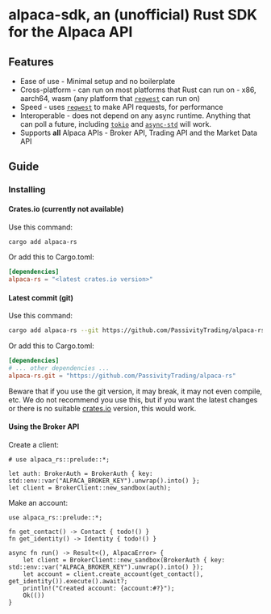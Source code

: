 # alpaca-sdk, an (unofficial) Rust SDK for the Alpaca API

## Features

- Ease of use - Minimal setup and no boilerplate
- Cross-platform - can run on most platforms that Rust can run on - x86, aarch64, wasm (any platform that [`reqwest`](https://crates.io/crates/reqwest) can run on)
- Speed - uses [`reqwest`](https://crates.io/crates/reqwest) to make API requests, for performance
- Interoperable - does not depend on any async runtime. Anything that can poll a future, including [`tokio`](https://crates.io/crates/tokio) and [`async-std`](https://crates.io/crates/async-std) will work.
- Supports **all** Alpaca APIs - Broker API, Trading API and the Market Data API

## Guide

### Installing

#### Crates.io (currently not available)

Use this command:
```sh
cargo add alpaca-rs
```

Or add this to Cargo.toml:
```toml
[dependencies]
alpaca-rs = "<latest crates.io version>"
```

#### Latest commit (git)

Use this command:
```sh
cargo add alpaca-rs --git https://github.com/PassivityTrading/alpaca-rs
```

Or add this to Cargo.toml:
```toml
[dependencies]
# ... other dependencies ...
alpaca-rs.git = "https://github.com/PassivityTrading/alpaca-rs"
```

Beware that if you use the git version, it may break, it may not even compile, etc.
We do not recommend you use this, but if you want the latest changes or there is no suitable [crates.io](https://crates.io) version, this would work.

#### Using the Broker API

Create a client:
```rust,no_run
# use alpaca_rs::prelude::*;

let auth: BrokerAuth = BrokerAuth { key: std::env::var("ALPACA_BROKER_KEY").unwrap().into() };
let client = BrokerClient::new_sandbox(auth);
```

Make an account:
```rust,no_run
use alpaca_rs::prelude::*;

fn get_contact() -> Contact { todo!() }
fn get_identity() -> Identity { todo!() }

async fn run() -> Result<(), AlpacaError> {
    let client = BrokerClient::new_sandbox(BrokerAuth { key: std::env::var("ALPACA_BROKER_KEY").unwrap().into() });
    let account = client.create_account(get_contact(), get_identity()).execute().await?;
    println!("Created account: {account:#?}");
    Ok(())
}
```

